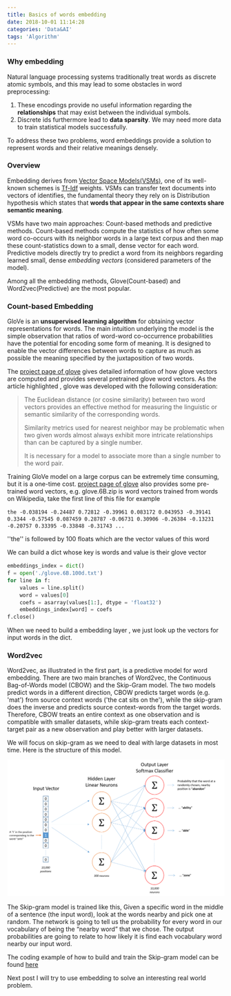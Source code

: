 ```yaml
---
title: Basics of words embedding
date: 2018-10-01 11:14:28
categories: 'Data&AI'
tags: 'Algorithm'
---
```


### Why embedding

Natural language processing systems traditionally treat words as discrete atomic symbols, and this may lead to some obstacles in word preprocessing:

1. These encodings provide no useful information regarding the **relationships** that may exist between the individual symbols.
2. Discrete ids furthermore lead to **data sparsity**. We may need more data to train statistical models successfully.

To address these two problems, word embeddings provide a solution to  represent words and their relative meanings densely.

### Overview

Embedding derives from [Vector Space Models(VSMs)](https://en.wikipedia.org/wiki/Vector_space_model),  one of its well-known schemes is [Tf-Idf](https://en.wikipedia.org/wiki/Tf%E2%80%93idf) weights. VSMs can transfer text documents into vectors of identifies, the fundamental theory they rely on is Distribution hypothesis which states that **words that appear in the same contexts share semantic meaning**. 

VSMs have two main approaches: Count-based methods and predictive methods.  Count-based methods compute the statistics of how often some word co-occurs with its neighbor words in a large text corpus and then map these count-statistics down to a small, dense vector for each word. Predictive models directly try to predict a word from its neighbors regarding learned small, dense *embedding vectors* (considered parameters of the model).

Among all the embedding methods, Glove(Count-based) and Word2vec(Predictive) are the most popular.

### Count-based Embedding

GloVe is an **unsupervised learning algorithm** for obtaining vector representations for words.  The main intuition underlying the model is the simple observation that ratios of word-word co-occurrence probabilities have the potential for encoding some form of meaning. It is designed to enable the vector differences between words  to capture as much as possible the meaning specified by the juxtaposition of two words.

The [project page of glove](https://nlp.stanford.edu/projects/glove/)  gives detailed information of how glove vectors are computed and provides several pretrained glove word vectors. As the article highlighted , glove was developed with the following consideration:

>The Euclidean distance (or cosine similarity) between two word vectors provides an effective method for measuring the linguistic or semantic similarity of the corresponding words.
>
>Similarity metrics used for nearest neighbor may be problematic when two given words almost always exhibit more intricate relationships than can be captured by a single number. 
>
>It is necessary for a model to associate more than a single number to the word pair.



Training GloVe model on a large corpus can be extremely time consuming, but it is a one-time cost.  [project page of glove](https://nlp.stanford.edu/projects/glove/) also provides some pre-trained word vectors, e.g. glove.6B.zip is word vectors trained from words on Wikipedia, take the first line of this file for example

```
the -0.038194 -0.24487 0.72812 -0.39961 0.083172 0.043953 -0.39141 0.3344 -0.57545 0.087459 0.28787 -0.06731 0.30906 -0.26384 -0.13231 -0.20757 0.33395 -0.33848 -0.31743 ...

```

''the'' is followed by 100 floats which are the vector values of this word

We can build a dict whose key is words and value is their glove vector

```python
embeddings_index = dict()
f = open('./glove.6B.100d.txt')
for line in f:
    values = line.split()
    word = values[0]
    coefs = asarray(values[1:], dtype = 'float32')
    embeddings_index[word] = coefs
f.close()
```

When we need to build a embedding layer , we just look up the vectors  for input words in the dict.

### Word2vec

Word2vec, as illustrated in the first part,  is a predictive model for word embedding. There are two main branches of Word2vec, the Continuous Bag-of-Words model (CBOW) and the Skip-Gram model. The two models predict words in a different direction, CBOW predicts target words (e.g. 'mat') from source context words ('the cat sits on the'), while the skip-gram does the inverse and predicts source context-words from the target words. Therefore,  CBOW treats an entire context as one observation and is compatible with smaller datasets, while skip-gram treats each context-target pair as a new observation and play better with larger datasets. 

We will focus on skip-gram as we need to deal with large datasets in most time. Here is the structure of this model.

![Skip-gram Neural Network Architecture](https://raw.githubusercontent.com/niuguy/niuguy.github.io/master/pic/skip_gram.npg.png)

The Skip-gram model is trained like this,  Given a specific word in the middle of a sentence (the input word), look at the words nearby and pick one at random. The network is going to tell us the probability for every word in our vocabulary of being the “nearby word” that we chose. The output probabilities are going to relate to how likely it is find each vocabulary word nearby our input word. 

The coding example of how to build and train the Skip-gram model can be found [here](https://github.com/tensorflow/tensorflow/blob/master/tensorflow/examples/tutorials/word2vec/word2vec_basic.py)



Next post I will try to use embedding to solve an interesting real world problem.



